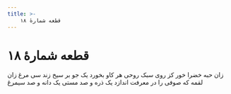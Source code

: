 ```yaml
---
title: >-
    قطعه شمارهٔ ۱۸
---
```

# قطعه شمارهٔ ۱۸

زان حبه خضرا خور کز روی سبک روحی
هر کاو بخورد یک جو بر سیخ زند سی مرغ
زان لقمه که صوفی را در معرفت اندازد
یک ذره و صد مستی یک دانه و صد سیمرغ
